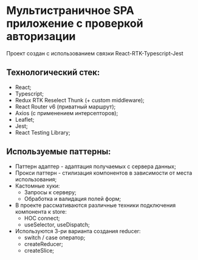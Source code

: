 # Мультистраничное SPA приложение с проверкой авторизации

Проект создан с использованием связки React-RTK-Typescript-Jest  

## Технологический стек:
- React;
- Typescript;
- Redux RTK Reselect Thunk (+ custom middleware);
- React Router v6 (приватный маршрут);
- Axios (с применением интерсепторов);
- Leaflet;
- Jest;
- React Testing Library;

## Используемые паттерны:
- Паттерн адаптер - адаптация получаемых с сервера данных;
- Прокси паттерн - стилизация компонентов в зависимости от места использования;
- Кастомные хуки:
  - Запросы к серверу;
  - Обработка и валидация полей форм;
- В проекте рассмативаются различные техники подключения компонента к store:
  - HOC connect;
  - useSelector, useDispatch;
- Используются 3-ри варианта создания reducer:
  - switch / case оператор;
  - createReducer;
  - createSlice;
